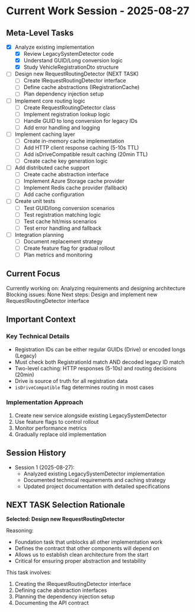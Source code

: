 # Current Work Session - 2025-08-27

## Meta-Level Tasks

- [x] Analyze existing implementation
  - [x] Review LegacySystemDetector code
  - [x] Understand GUID/Long conversion logic
  - [x] Study VehicleRegistrationDto structure

- [ ] Design new RequestRoutingDetector (NEXT TASK)
  - [ ] Create IRequestRoutingDetector interface
  - [ ] Define cache abstractions (IRegistrationCache)
  - [ ] Plan dependency injection setup

- [ ] Implement core routing logic
  - [ ] Create RequestRoutingDetector class
  - [ ] Implement registration lookup logic
  - [ ] Handle GUID to long conversion for legacy IDs
  - [ ] Add error handling and logging

- [ ] Implement caching layer
  - [ ] Create in-memory cache implementation
  - [ ] Add HTTP client response caching (5-10s TTL)
  - [ ] Add isDriveCompatible result caching (20min TTL)
  - [ ] Create cache key generation logic

- [ ] Add distributed cache support
  - [ ] Create cache abstraction interface
  - [ ] Implement Azure Storage cache provider
  - [ ] Implement Redis cache provider (fallback)
  - [ ] Add cache configuration

- [ ] Create unit tests
  - [ ] Test GUID/long conversion scenarios
  - [ ] Test registration matching logic
  - [ ] Test cache hit/miss scenarios
  - [ ] Test error handling and fallback

- [ ] Integration planning
  - [ ] Document replacement strategy
  - [ ] Create feature flag for gradual rollout
  - [ ] Plan metrics and monitoring

## Current Focus

Currently working on: Analyzing requirements and designing architecture
Blocking issues: None
Next steps: Design and implement new RequestRoutingDetector interface

## Important Context

### Key Technical Details
- Registration IDs can be either regular GUIDs (Drive) or encoded longs (Legacy)
- Must check both RegistrationId match AND decoded legacy ID match
- Two-level caching: HTTP responses (5-10s) and routing decisions (20min)
- Drive is source of truth for all registration data
- `isDriveCompatible` flag determines routing in most cases

### Implementation Approach
1. Create new service alongside existing LegacySystemDetector
2. Use feature flags to control rollout
3. Monitor performance metrics
4. Gradually replace old implementation

## Session History

- Session 1 (2025-08-27): 
  - Analyzed existing LegacySystemDetector implementation
  - Documented technical requirements and caching strategy
  - Updated project documentation with detailed specifications

## NEXT TASK Selection Rationale

**Selected: Design new RequestRoutingDetector**

Reasoning:
- Foundation task that unblocks all other implementation work
- Defines the contract that other components will depend on
- Allows us to establish clean architecture from the start
- Critical for ensuring proper abstraction and testability

This task involves:
1. Creating the IRequestRoutingDetector interface
2. Defining cache abstraction interfaces
3. Planning the dependency injection setup
4. Documenting the API contract